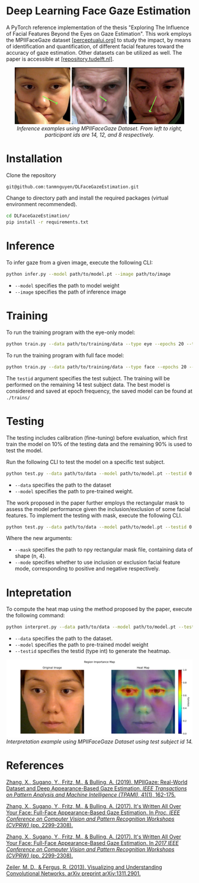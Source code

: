 # Deep Learning Face Gaze Estimation
A PyTorch reference implementation of the thesis "Exploring The Influence of Facial Features Beyond the Eyes on Gaze Estimation". This work employs the MPIIFaceGaze dataset [\[perceptualui.org\]](https://perceptualui.org/research/datasets/MPIIFaceGaze/) to study the impact, by means of identification and quantification, of different facial features toward the accuracy of gaze estimation. Other datasets can be utilized as well. The paper is accessible at [\[repository.tudelft.nl\]](http://resolver.tudelft.nl/uuid:df5c46b3-c9ec-4c88-8f73-32c03526be38).
<p align="center">
    <img src="assets/inference-example-1.png" alt="drawing" width="150">
    <img src="assets/inference-example-2.png" alt="drawing" width="150">
    <img src="assets/inference-example-3.png" alt="drawing" width="150">
    </br>
    <em>Inference examples using MPIIFaceGaze Dataset. From left to right, participant ids are 14, 12, and 8 respectively.</em>
</p>


# Installation
Clone the repository
```bash
git@github.com:tanmnguyen/DLFaceGazeEstimation.git
```
Change to directory path and install the required packages (virtual environment recommended).
```bash
cd DLFaceGazeEstimation/
pip install -r requirements.txt
```
# Inference 
To infer gaze from a given image, execute the following CLI:
```bash
python infer.py --model path/to/model.pt --image path/to/image
```
- `--model` specifies the path to model weight 
- `--image` specifies the path of inference image 
# Training
To run the training program with the eye-only model:
```bash
python train.py --data path/to/training/data --type eye --epochs 20 --testid 14
```
To run the training program with full face model:
```bash
python train.py --data path/to/training/data --type face --epochs 20 --testid 14
```
The `testid` argument specifies the test subject. The training will be performed on the remaining 14 test subject data. The best model is considered and saved at epoch frequency, the saved model can be found at `./trains/`

# Testing 
The testing includes calibration (fine-tuning) before evaluation, which first train the model on 10% of the testing data and the remaining 90% is used to test the model. 

Run the following CLI to test the model on a specific test subject. 
```bash
python test.py --data path/to/data --model path/to/model.pt --testid 0
```
- `--data` specifies the path to the dataset 
- `--model` specifies the path to pre-trained weight.

The work proposed in the paper further employs the rectangular mask to assess the model performance given the inclusion/exclusion of some facial features. To implement the testing with mask, execute the following CLI.
```bash
python test.py --data path/to/data --model path/to/model.pt --testid 0 --mask path/to/mask.npy --mode [positive/negative]
```
Where the new arguments:
- `--mask` specifies the path to npy rectangular mask file, containing data of shape (n, 4). 
- `--mode` specifies whether to use inclusion or exclusion facial feature mode, corresponding to positive and negative respectively. 

# Intepretation 
To compute the heat map using the method proposed by the paper, execute the following command:
```bash 
python interpret.py --data path/to/data --model path/to/model.pt --testid id
```
- `--data` specifies the path to the dataset.
- `--model` specifies the path to pre-trained model weight 
- `--testid` specifies the testid (type int) to generate the heatmap. 

<p align="center">
    <img src="assets/interpretation-example-1.svg" alt="drawing">
    <em>Interpretation example using MPIIFaceGaze Dataset using test subject id 14.</em>
</p>

# References
[Zhang, X., Sugano, Y., Fritz, M., & Bulling, A. (2019). MPIIGaze: Real-World Dataset and Deep Appearance-Based Gaze Estimation. *IEEE Transactions on Pattern Analysis and Machine Intelligence (TPAMI)*, 41(1), 162-175.](https://doi.org/10.1109/TPAMI.2017.2778103)

[Zhang, X., Sugano, Y., Fritz, M., & Bulling, A. (2017). It's Written All Over Your Face: Full-Face Appearance-Based Gaze Estimation. In *Proc. IEEE Conference on Computer Vision and Pattern Recognition Workshops (CVPRW)* (pp. 2299-2308).](https://doi.org/10.1109/CVPRW.2017.284)

[Zhang, X., Sugano, Y., Fritz, M., & Bulling, A. (2017). It's Written All Over Your Face: Full-Face Appearance-Based Gaze Estimation. In *2017 IEEE Conference on Computer Vision and Pattern Recognition Workshops (CVPRW)* (pp. 2299-2308).](https://doi.org/10.1109/cvprw.2017.284)


[Zeiler, M. D., & Fergus, R. (2013). Visualizing and Understanding Convolutional Networks. arXiv preprint arXiv:1311.2901.](https://arxiv.org/abs/1311.2901)
